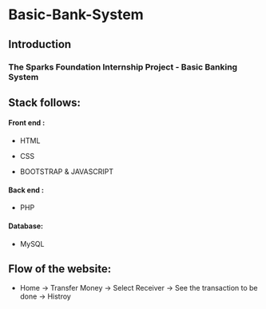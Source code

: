 # Basic-Bank-System

## Introduction

### The Sparks Foundation Internship Project - Basic Banking System
## Stack follows:

#### Front end :
+ HTML
- CSS
* BOOTSTRAP
& JAVASCRIPT
#### Back end :
+ PHP
#### Database:
+ MySQL

## Flow of the website:
+ Home ->  Transfer Money -> Select Receiver -> See the transaction to be done -> Histroy
